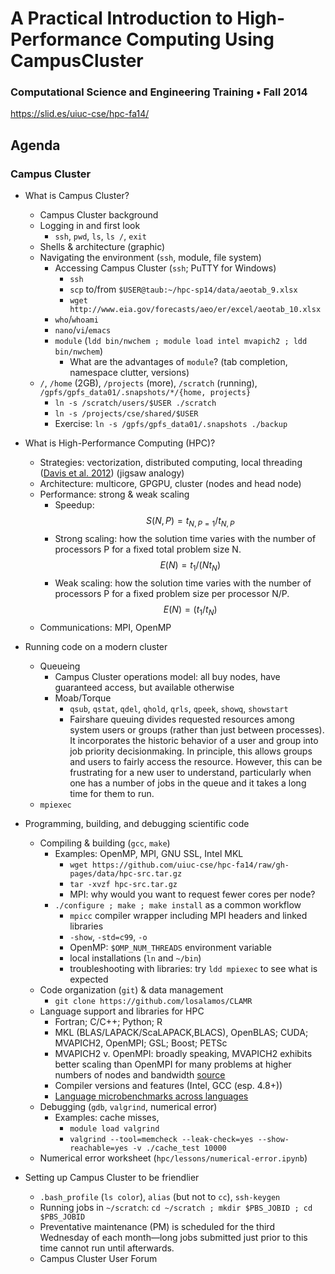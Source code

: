 # A Practical Introduction to High-Performance Computing Using CampusCluster
### Computational Science and Engineering Training • Fall 2014

https://slid.es/uiuc-cse/hpc-fa14/

## Agenda
### Campus Cluster
-   What is Campus Cluster?
    -   Campus Cluster background
    -   Logging in and first look
        -   `ssh`, `pwd`, `ls`, `ls /`, `exit`
    -   Shells & architecture (graphic)
    -   Navigating the environment (`ssh`, module, file system)
        -   Accessing Campus Cluster (`ssh`; PuTTY for Windows)
            -   `ssh`
            -   `scp` to/from `$USER@taub:~/hpc-sp14/data/aeotab_9.xlsx`
            -   `wget http://www.eia.gov/forecasts/aeo/er/excel/aeotab_10.xlsx`
        -   `who`/`whoami`
        -   `nano`/`vi`/`emacs`
        -   `module` (`ldd bin/nwchem ; module load intel mvapich2 ; ldd bin/nwchem`)
            -   What are the advantages of `module`?  (tab completion,
                namespace clutter, versions)
    -   `/`, `/home` (2GB), `/projects` (more), `/scratch` (running),
        `/gpfs/gpfs_data01/.snapshots/*/{home, projects}`
        -   `ln -s /scratch/users/$USER ./scratch`
        -   `ln -s /projects/cse/shared/$USER`
        -   Exercise:  `ln -s /gpfs/gpfs_data01/.snapshots ./backup`

-   What is High-Performance Computing (HPC)?
    -   Strategies:  vectorization, distributed computing, local threading
        ([Davis et al. 2012](http://link.springer.com/article/10.1007%2Fs11227-012-0789-3))
        (jigsaw analogy)
    -   Architecture:  multicore, GPGPU, cluster (nodes and head node)
    -   Performance:  strong & weak scaling
        -   Speedup:
            $$S(N, P) = t_{N,P=1} / t_{N,P}$$
        -   Strong scaling:  how the solution time varies with the number
            of processors P for a fixed total problem size N.
            $$E(N) = t_1 / (N t_N)$$
        -   Weak scaling:  how the solution time varies with the number of
            processors P for a fixed problem size per processor N/P.
            $$E(N) = (t_1 / t_N)$$
    -   Communications:  MPI, OpenMP

-   Running code on a modern cluster
    -   Queueing
        -   Campus Cluster operations model:  all buy nodes, have guaranteed
            access, but available otherwise
        -   Moab/Torque
            -   `qsub`, `qstat`, `qdel`, `qhold`, `qrls`, `qpeek`, `showq`,
                `showstart`
            -   Fairshare queuing divides requested resources among system users
                or groups (rather than just between processes).  It incorporates
                the historic behavior of a user and group into job priority
                decisionmaking.  In principle, this allows groups and users to
                fairly access the resource.  However, this can be frustrating for
                a new user to understand, particularly when one has a number of
                jobs in the queue and it takes a long time for them to run.
    -   `mpiexec`

-   Programming, building, and debugging scientific code
    -   Compiling & building (`gcc`, `make`)
        -   Examples:  OpenMP, MPI, GNU SSL, Intel MKL
            -   `wget https://github.com/uiuc-cse/hpc-fa14/raw/gh-pages/data/hpc-src.tar.gz`
            -   `tar -xvzf hpc-src.tar.gz`
            -   MPI:  why would you want to request fewer cores per node?
        -   `./configure ; make ; make install` as a common workflow
            -   `mpicc` compiler wrapper including MPI headers and linked libraries
            -   `-show`, `-std=c99`, `-o`
            -   OpenMP:  `$OMP_NUM_THREADS` environment variable
            -   local installations (`ln` and `~/bin`)
            -   troubleshooting with libraries:  try `ldd mpiexec` to see what is
                expected
    -   Code organization (`git`) & data management
        -   `git clone https://github.com/losalamos/CLAMR`
    -   Language support and libraries for HPC
        -   Fortran; C/C++; Python; R
        -   MKL (BLAS/LAPACK/ScaLAPACK,BLACS), OpenBLAS; CUDA; MVAPICH2, OpenMPI;
            GSL; Boost; PETSc
        -   MVAPICH2 v. OpenMPI:  broadly speaking, MVAPICH2 exhibits better
            scaling than OpenMPI for many problems at higher numbers of nodes
            and bandwidth [source](http://hpc.inspur.com/images/News/2012/11/23/11EB9AD954D64F86AF46AADB2ECF289E.pdf)
        -   Compiler versions and features (Intel, GCC (esp. 4.8+))
        -   [Language microbenchmarks across languages](http://julialang.org/benchmarks/)
    -   Debugging (`gdb`, `valgrind`, numerical error)
        -   Examples:  cache misses, 
            -   `module load valgrind`
            -   `valgrind --tool=memcheck --leak-check=yes --show-reachable=yes -v ./cache_test 10000`
    -   Numerical error worksheet (`hpc/lessons/numerical-error.ipynb`)

-   Setting up Campus Cluster to be friendlier
    -   `.bash_profile` (`ls color`), `alias` (but not to `cc`), `ssh-keygen`
    -   Running jobs in `~/scratch`:
        `cd ~/scratch ; mkdir $PBS_JOBID ; cd $PBS_JOBID`
    -   Preventative maintenance (PM) is scheduled for the third Wednesday of
        each month—long jobs submitted just prior to this time cannot run until
        afterwards.
    -   Campus Cluster User Forum

